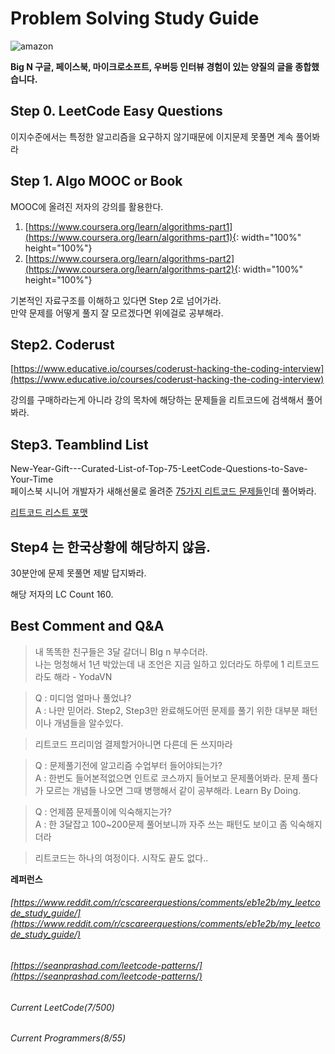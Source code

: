 # Problem Solving Study Guide

![amazon](https://user-images.githubusercontent.com/72185011/158957137-2b800171-6a3b-4b79-9c74-8ccb91450661.png)

**Big N 구글, 페이스북, 마이크로소프트, 우버등 인터뷰 경험이 있는 양질의 글을 종합했습니다.**

## Step 0. LeetCode Easy Questions

이지수준에서는 특정한 알고리즘을 요구하지 않기때문에 이지문제 못풀면 계속 풀어봐라

## Step 1. Algo MOOC or Book

MOOC에 올려진 저자의 강의를 활용한다.

1.  [https://www.coursera.org/learn/algorithms-part1](https://www.coursera.org/learn/algorithms-part1){: width="100%" height="100%"}  
2.  [https://www.coursera.org/learn/algorithms-part2](https://www.coursera.org/learn/algorithms-part2){: width="100%" height="100%"} 

기본적인 자료구조를 이해하고 있다면 Step 2로 넘어가라.   
만약 문제를 어떻게 풀지 잘 모르겠다면 위에걸로 공부해라.   

## Step2. Coderust

[https://www.educative.io/courses/coderust-hacking-the-coding-interview](https://www.educative.io/courses/coderust-hacking-the-coding-interview)

강의를 구매하라는게 아니라 강의 목차에 해당하는 문제들을 리트코드에 검색해서 풀어봐라.

## Step3. Teamblind List
New-Year-Gift---Curated-List-of-Top-75-LeetCode-Questions-to-Save-Your-Time  
페이스북 시니어 개발자가 새해선물로 올려준 [75가지 리트코드 문제들](https://www.teamblind.com/article/New-Year-Gift---Curated-List-of-Top-75-LeetCode-Questions-to-Save-Your-Time-OaM1orEU)인데 풀어봐라.


[리트코드 리스트 포맷](https://leetcode.com/list/xoqag3yj/)

## Step4 는 한국상황에 해당하지 않음.

30분안에 문제 못풀면 제발 답지봐라.

해당 저자의 LC Count 160.

## Best Comment and Q&A

> 내 똑똑한 친구들은 3달 갈더니 BIg n 부수더라.  
> 나는 멍청해서 1년 박았는데 내 조언은 지금 일하고 있더라도 하루에 1 리트코드라도 해라 - YodaVN
> 

> Q : 미디엄 얼마나 풀었냐?  
A : 나만 믿어라. Step2, Step3만 완료해도어떤 문제를 풀기 위한 대부분 패턴이나 개념들을 알수있다.
> 

> 리트코드 프리미엄 결제할거아니면 다른데 돈 쓰지마라
> 

> Q : 문제풀기전에 알고리즘 수업부터 들어야되는가?  
A : 한번도 들어본적없으면 인트로 코스까지 들어보고 문제풀어봐라. 문제 풀다가 모르는 개념들 나오면 그때 병행해서 같이 공부해라. Learn By Doing.
> 

> Q : 언제쯤 문제풀이에 익숙해지는가?  
A : 한 3달잡고 100~200문제 풀어보니까 자주 쓰는 패턴도 보이고 좀 익숙해지더라
> 

> 리트코드는 하나의 여정이다. 시작도 끝도 없다..
> 

**레퍼런스**

###### [https://www.reddit.com/r/cscareerquestions/comments/eb1e2b/my_leetcode_study_guide/](https://www.reddit.com/r/cscareerquestions/comments/eb1e2b/my_leetcode_study_guide/)
###### [https://seanprashad.com/leetcode-patterns/](https://seanprashad.com/leetcode-patterns/)

###### Current LeetCode(7/500)
###### Current Programmers(8/55)
